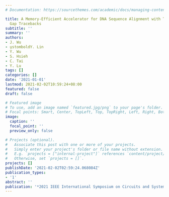 ```yaml
---
# Documentation: https://sourcethemes.com/academic/docs/managing-content/

title: A Memory-Efficient Accelerator for DNA Sequence Alignment with Two-Piece Affine
  Gap Tracebacks
subtitle: ''
summary: ''
authors:
- J. Wu
- u̧stomboldY. Lin
- Y. Wu
- S. Hsieh
- C. Tai
- Y. Lu
tags: []
categories: []
date: '2021-01-01'
lastmod: 2021-02-02T10:59:24+08:00
featured: false
draft: false

# Featured image
# To use, add an image named `featured.jpg/png` to your page's folder.
# Focal points: Smart, Center, TopLeft, Top, TopRight, Left, Right, BottomLeft, Bottom, BottomRight.
image:
  caption: ''
  focal_point: ''
  preview_only: false

# Projects (optional).
#   Associate this post with one or more of your projects.
#   Simply enter your project's folder or file name without extension.
#   E.g. `projects = ["internal-project"]` references `content/project/deep-learning/index.md`.
#   Otherwise, set `projects = []`.
projects: []
publishDate: '2021-02-02T02:59:24.068084Z'
publication_types:
- '1'
abstract: ''
publication: '*2021 IEEE International Symposium on Circuits and Systems (ISCAS)*'
---
```

